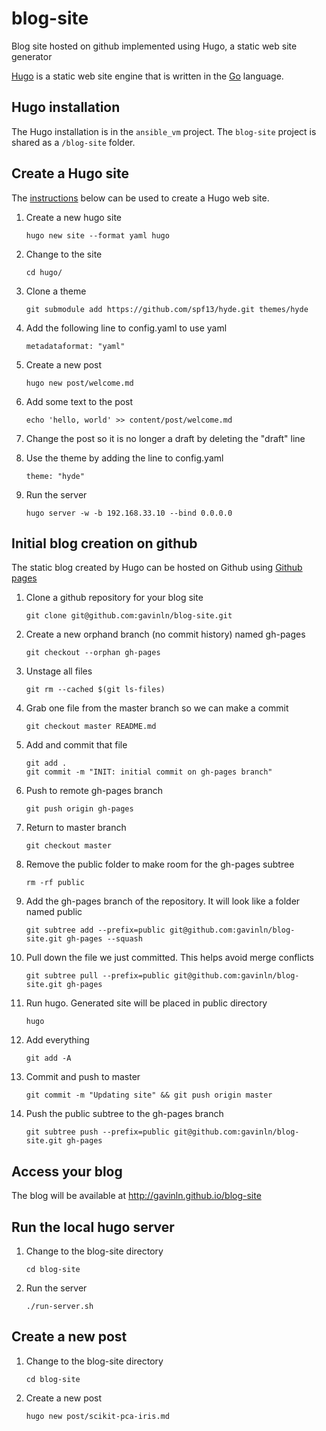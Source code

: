 # blog-site
Blog site hosted on github implemented using Hugo, a static web site generator

[Hugo][10] is a static web site engine that is written in the [Go][20]
language.

[10]: https://gohugo.io/
[20]: https://golang.org/

## Hugo installation

The Hugo installation is in the `ansible_vm` project. The `blog-site` project
is shared as a `/blog-site` folder.

## Create a Hugo site

The [instructions][30] below can be used to create a Hugo web site.

[30]: http://gohugo.io/overview/introduction

1. Create a new hugo site
    ```
    hugo new site --format yaml hugo
    ```

2. Change to the site
    ```
    cd hugo/
    ```

3. Clone a theme
    ```
    git submodule add https://github.com/spf13/hyde.git themes/hyde
    ```

4. Add the following line to config.yaml to use yaml
    ```
    metadataformat: "yaml"
    ```

5. Create a new post
    ```
    hugo new post/welcome.md
    ```

6. Add some text to the post
    ```
    echo 'hello, world' >> content/post/welcome.md
    ```

7. Change the post so it is no longer a draft by deleting the "draft" line

8. Use the theme by adding the line to config.yaml
    ```
    theme: "hyde"
    ```

9. Run the server
    ```
    hugo server -w -b 192.168.33.10 --bind 0.0.0.0
    ```

## Initial blog creation on github

The static blog created by Hugo can be hosted on Github using
[Github pages][40]

[40]: http://gohugo.io/tutorials/github-pages-blog/#find-a-home-for-your-files

1. Clone a github repository for your blog site
    ```
    git clone git@github.com:gavinln/blog-site.git
    ```

2. Create a new orphand branch (no commit history) named gh-pages
    ```
    git checkout --orphan gh-pages
    ```

3. Unstage all files
    ```
    git rm --cached $(git ls-files)
    ```

4. Grab one file from the master branch so we can make a commit
    ```
    git checkout master README.md
    ```

5. Add and commit that file
    ```
    git add .
    git commit -m "INIT: initial commit on gh-pages branch"
    ```

6. Push to remote gh-pages branch
    ```
    git push origin gh-pages
    ```

7. Return to master branch
    ```
    git checkout master
    ```

8. Remove the public folder to make room for the gh-pages subtree
    ```
    rm -rf public
    ```

9. Add the gh-pages branch of the repository. It will look like a folder named public
    ```
    git subtree add --prefix=public git@github.com:gavinln/blog-site.git gh-pages --squash
    ```

10. Pull down the file we just committed. This helps avoid merge conflicts
    ```
    git subtree pull --prefix=public git@github.com:gavinln/blog-site.git gh-pages
    ```

11. Run hugo. Generated site will be placed in public directory
    ```
    hugo
    ```

12. Add everything
    ```
    git add -A
    ```

13. Commit and push to master
    ```
    git commit -m "Updating site" && git push origin master
    ```

14. Push the public subtree to the gh-pages branch
    ```
    git subtree push --prefix=public git@github.com:gavinln/blog-site.git gh-pages
    ```

## Access your blog

The blog will be available at <http://gavinln.github.io/blog-site>

## Run the local hugo server

1. Change to the blog-site directory
    ```
    cd blog-site
    ```

2. Run the server
    ```
    ./run-server.sh
    ```

## Create a new post

1. Change to the blog-site directory
    ```
    cd blog-site
    ```

2. Create a new post
    ```
    hugo new post/scikit-pca-iris.md
    ```

